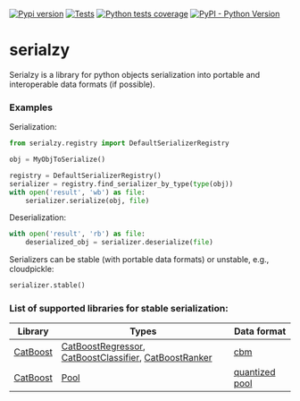 [![Pypi version](https://img.shields.io/pypi/v/serialzy)](https://pypi.org/project/serialzy/)
[![Tests](https://github.com/lambdazy/serialzy/actions/workflows/tests.yaml/badge.svg)](https://github.com/lambda-zy/lzy/actions/workflows/tests.yaml)
[![Python tests coverage](https://gist.githubusercontent.com/mrMakaronka/74a3e00f914bb55c0f3582a7d48e3bcd/raw/main-coverage.svg)](https://github.com/lambdazy/lzy/tree/master/pylzy/tests)
[![PyPI - Python Version](https://img.shields.io/pypi/pyversions/serialzy.svg)](https://pypi.org/project/serialzy/)

# serialzy

Serialzy is a library for python objects serialization into portable and interoperable data formats (if possible).

### Examples

Serialization:

```python
from serialzy.registry import DefaultSerializerRegistry

obj = MyObjToSerialize()

registry = DefaultSerializerRegistry()
serializer = registry.find_serializer_by_type(type(obj))
with open('result', 'wb') as file:
    serializer.serialize(obj, file)
```

Deserialization:

```python
with open('result', 'rb') as file:
    deserialized_obj = serializer.deserialize(file)
```

Serializers can be stable (with portable data formats) or unstable, e.g., cloudpickle:

```python
serializer.stable()
```

### List of supported libraries for stable serialization:

| Library                         | Types                                                                                                                                                                                                                                                                                | Data format                                                                      | 
|---------------------------------|--------------------------------------------------------------------------------------------------------------------------------------------------------------------------------------------------------------------------------------------------------------------------------------|----------------------------------------------------------------------------------|
| [CatBoost](https://catboost.ai) | [CatBoostRegressor](https://catboost.ai/en/docs/concepts/python-reference_catboostregressor), [CatBoostClassifier](https://catboost.ai/en/docs/concepts/python-reference_catboostclassifier), [CatBoostRanker](https://catboost.ai/en/docs/concepts/python-reference_catboostranker) | [cbm](https://catboost.ai/en/docs/concepts/python-reference_catboost_save_model) |
| [CatBoost](https://catboost.ai)                    | [Pool](https://catboost.ai/en/docs/concepts/python-reference_pool)                                                                                                                                                                                                                                                                             | [quantized pool](https://catboost.ai/en/docs/concepts/python-reference_pool_save)                                                               |